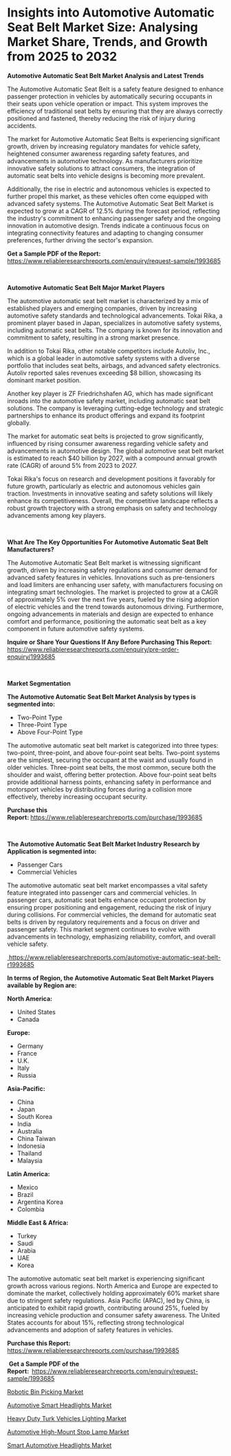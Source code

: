 <p><h1>Insights into Automotive Automatic Seat Belt Market Size: Analysing Market Share, Trends, and Growth from 2025 to 2032</h1></p><p><strong>Automotive Automatic Seat Belt Market Analysis and Latest Trends</strong></p>
<p><p>The Automotive Automatic Seat Belt is a safety feature designed to enhance passenger protection in vehicles by automatically securing occupants in their seats upon vehicle operation or impact. This system improves the efficiency of traditional seat belts by ensuring that they are always correctly positioned and fastened, thereby reducing the risk of injury during accidents. </p><p>The market for Automotive Automatic Seat Belts is experiencing significant growth, driven by increasing regulatory mandates for vehicle safety, heightened consumer awareness regarding safety features, and advancements in automotive technology. As manufacturers prioritize innovative safety solutions to attract consumers, the integration of automatic seat belts into vehicle designs is becoming more prevalent. </p><p>Additionally, the rise in electric and autonomous vehicles is expected to further propel this market, as these vehicles often come equipped with advanced safety systems. The Automotive Automatic Seat Belt Market is expected to grow at a CAGR of 12.5% during the forecast period, reflecting the industry's commitment to enhancing passenger safety and the ongoing innovation in automotive design. Trends indicate a continuous focus on integrating connectivity features and adapting to changing consumer preferences, further driving the sector's expansion.</p></p>
<p><strong>Get a Sample PDF of the Report:&nbsp;</strong> <a href="https://www.reliableresearchreports.com/enquiry/request-sample/1993685?utm_campaign=116&utm_medium=2&utm_source=Github&utm_content=ia&utm_term=15012025&utm_id=automotive-automatic-seat-belt">https://www.reliableresearchreports.com/enquiry/request-sample/1993685</a></p>
<p>&nbsp;</p>
<p><strong>Automotive Automatic Seat Belt Major Market Players</strong></p>
<p><p>The automotive automatic seat belt market is characterized by a mix of established players and emerging companies, driven by increasing automotive safety standards and technological advancements. Tokai Rika, a prominent player based in Japan, specializes in automotive safety systems, including automatic seat belts. The company is known for its innovation and commitment to safety, resulting in a strong market presence.</p><p>In addition to Tokai Rika, other notable competitors include Autoliv, Inc., which is a global leader in automotive safety systems with a diverse portfolio that includes seat belts, airbags, and advanced safety electronics. Autoliv reported sales revenues exceeding $8 billion, showcasing its dominant market position.</p><p>Another key player is ZF Friedrichshafen AG, which has made significant inroads into the automotive safety market, including automatic seat belt solutions. The company is leveraging cutting-edge technology and strategic partnerships to enhance its product offerings and expand its footprint globally.</p><p>The market for automatic seat belts is projected to grow significantly, influenced by rising consumer awareness regarding vehicle safety and advancements in automotive design. The global automotive seat belt market is estimated to reach $40 billion by 2027, with a compound annual growth rate (CAGR) of around 5% from 2023 to 2027. </p><p>Tokai Rika's focus on research and development positions it favorably for future growth, particularly as electric and autonomous vehicles gain traction. Investments in innovative seating and safety solutions will likely enhance its competitiveness. Overall, the competitive landscape reflects a robust growth trajectory with a strong emphasis on safety and technology advancements among key players.</p></p>
<p>&nbsp;</p>
<p><strong>What Are The Key Opportunities For Automotive Automatic Seat Belt Manufacturers?</strong></p>
<p><p>The Automotive Automatic Seat Belt market is witnessing significant growth, driven by increasing safety regulations and consumer demand for advanced safety features in vehicles. Innovations such as pre-tensioners and load limiters are enhancing user safety, with manufacturers focusing on integrating smart technologies. The market is projected to grow at a CAGR of approximately 5% over the next five years, fueled by the rising adoption of electric vehicles and the trend towards autonomous driving. Furthermore, ongoing advancements in materials and design are expected to enhance comfort and performance, positioning the automatic seat belt as a key component in future automotive safety systems.</p></p>
<p><strong>Inquire or Share Your Questions If Any Before Purchasing This Report:</strong> <a href="https://www.reliableresearchreports.com/enquiry/pre-order-enquiry/1993685?utm_campaign=116&utm_medium=2&utm_source=Github&utm_content=ia&utm_term=15012025&utm_id=automotive-automatic-seat-belt">https://www.reliableresearchreports.com/enquiry/pre-order-enquiry/1993685</a></p>
<p>&nbsp;</p>
<p><strong>Market Segmentation</strong></p>
<p><strong>The Automotive Automatic Seat Belt Market Analysis by types is segmented into:</strong></p>
<p><ul><li>Two-Point Type</li><li>Three-Point Type</li><li>Above Four-Point Type</li></ul></p>
<p><p>The automotive automatic seat belt market is categorized into three types: two-point, three-point, and above four-point seat belts. Two-point systems are the simplest, securing the occupant at the waist and usually found in older vehicles. Three-point seat belts, the most common, secure both the shoulder and waist, offering better protection. Above four-point seat belts provide additional harness points, enhancing safety in performance and motorsport vehicles by distributing forces during a collision more effectively, thereby increasing occupant security.</p></p>
<p><strong>Purchase this Report:&nbsp;</strong><a href="https://www.reliableresearchreports.com/purchase/1993685?utm_campaign=116&utm_medium=2&utm_source=Github&utm_content=ia&utm_term=15012025&utm_id=automotive-automatic-seat-belt">https://www.reliableresearchreports.com/purchase/1993685</a></p>
<p>&nbsp;</p>
<p><strong>The Automotive Automatic Seat Belt Market Industry Research by Application is segmented into:</strong></p>
<p><ul><li>Passenger Cars</li><li>Commercial Vehicles</li></ul></p>
<p><p>The automotive automatic seat belt market encompasses a vital safety feature integrated into passenger cars and commercial vehicles. In passenger cars, automatic seat belts enhance occupant protection by ensuring proper positioning and engagement, reducing the risk of injury during collisions. For commercial vehicles, the demand for automatic seat belts is driven by regulatory requirements and a focus on driver and passenger safety. This market segment continues to evolve with advancements in technology, emphasizing reliability, comfort, and overall vehicle safety.</p></p>
<p><a href="https://www.reliableresearchreports.com/automotive-automatic-seat-belt-r1993685?utm_campaign=116&utm_medium=2&utm_source=Github&utm_content=ia&utm_term=15012025&utm_id=automotive-automatic-seat-belt">&nbsp;https://www.reliableresearchreports.com/automotive-automatic-seat-belt-r1993685</a></p>
<p><strong>In terms of Region, the Automotive Automatic Seat Belt Market Players available by Region are:</strong></p>
<p>
    <p> <strong> North America: </strong>
        <ul>
            <li>United States</li>
            <li>Canada</li>
        </ul>
        </p> 
    <p> <strong> Europe: </strong>
        <ul>
            <li>Germany</li>
            <li>France</li>
            <li>U.K.</li>
            <li>Italy</li>
            <li>Russia</li>
        </ul>
        </p> 
    <p> <strong> Asia-Pacific: </strong>
        <ul>
            <li>China</li>
            <li>Japan</li>
            <li>South Korea</li>
            <li>India</li>
            <li>Australia</li>
            <li>China Taiwan</li>
            <li>Indonesia</li>
            <li>Thailand</li>
            <li>Malaysia</li>
        </ul>
        </p> 
    <p> <strong> Latin America: </strong>
        <ul>
            <li>Mexico</li>
            <li>Brazil</li>
            <li>Argentina Korea</li>
            <li>Colombia</li>
        </ul>
        </p> 
    <p> <strong> Middle East & Africa: </strong>
        <ul>
            <li>Turkey</li>
            <li>Saudi</li>
            <li>Arabia</li>
            <li>UAE</li>
            <li>Korea</li>
        </ul>
    </p>
    </p>
<p><p>The automotive automatic seat belt market is experiencing significant growth across various regions. North America and Europe are expected to dominate the market, collectively holding approximately 60% market share due to stringent safety regulations. Asia Pacific (APAC), led by China, is anticipated to exhibit rapid growth, contributing around 25%, fueled by increasing vehicle production and consumer safety awareness. The United States accounts for about 15%, reflecting strong technological advancements and adoption of safety features in vehicles.</p></p>
<p><strong>Purchase this Report: </strong><a href="https://www.reliableresearchreports.com/purchase/1993685?utm_campaign=116&utm_medium=2&utm_source=Github&utm_content=ia&utm_term=15012025&utm_id=automotive-automatic-seat-belt">https://www.reliableresearchreports.com/purchase/1993685</a></p>
<p>&nbsp;<strong>Get a Sample PDF of the Report:&nbsp;&nbsp;</strong><a href="https://www.reliableresearchreports.com/enquiry/request-sample/1993685?utm_campaign=116&utm_medium=2&utm_source=Github&utm_content=ia&utm_term=15012025&utm_id=automotive-automatic-seat-belt">https://www.reliableresearchreports.com/enquiry/request-sample/1993685</a></p>
<p><strong></strong></p>
<p><p><a href="https://github.com/antonioc6hal/Market-Research-Report-List-1/blob/main/robotic-bin-picking-market.md?utm_campaign=116&utm_medium=2&utm_source=Github&utm_content=ia&utm_term=15012025&utm_id=automotive-automatic-seat-belt">Robotic Bin Picking Market</a></p><p><a href="https://github.com/lindaopodray/Market-Research-Report-List-1/blob/main/automotive-smart-headlights-market.md?utm_campaign=116&utm_medium=2&utm_source=Github&utm_content=ia&utm_term=15012025&utm_id=automotive-automatic-seat-belt">Automotive Smart Headlights Market</a></p><p><a href="https://github.com/hammelximalschid/Market-Research-Report-List-1/blob/main/heavy-duty-turk-vehicles-lighting-market.md?utm_campaign=116&utm_medium=2&utm_source=Github&utm_content=ia&utm_term=15012025&utm_id=automotive-automatic-seat-belt">Heavy Duty Turk Vehicles Lighting Market</a></p><p><a href="https://github.com/flnordan65e0/Market-Research-Report-List-1/blob/main/automotive-high-mount-stop-lamp-market.md?utm_campaign=116&utm_medium=2&utm_source=Github&utm_content=ia&utm_term=15012025&utm_id=automotive-automatic-seat-belt">Automotive High-Mount Stop Lamp Market</a></p><p><a href="https://github.com/rodinayygacklezi/Market-Research-Report-List-1/blob/main/smart-automotive-headlights-market.md?utm_campaign=116&utm_medium=2&utm_source=Github&utm_content=ia&utm_term=15012025&utm_id=automotive-automatic-seat-belt">Smart Automotive Headlights Market</a></p></p>